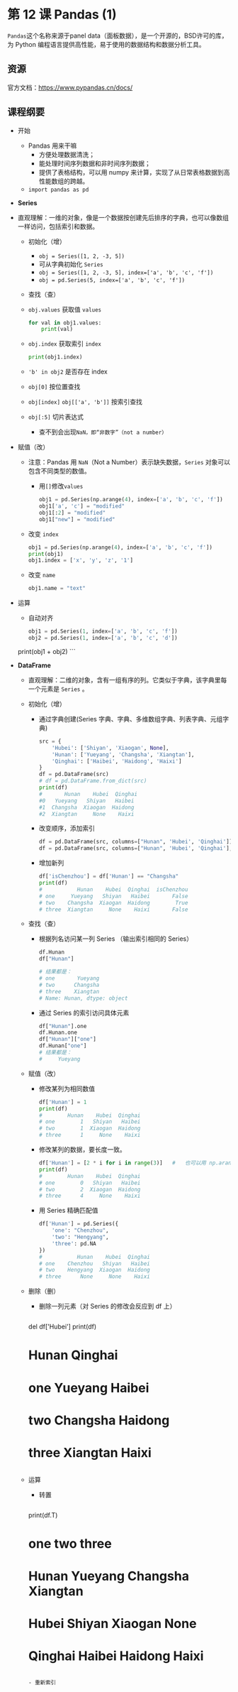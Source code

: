 # 第 12 课 Pandas (1)

`Pandas`这个名称来源于panel data（面板数据），是一个开源的，BSD许可的库，为 Python 编程语言提供高性能，易于使用的数据结构和数据分析工具。

## 资源

官方文档：https://www.pypandas.cn/docs/

## 课程纲要

- 开始
  - Pandas 用来干嘛
    - 方便处理数据清洗；
    - 能处理时间序列数据和非时间序列数据；
    - 提供了表格结构，可以用 numpy 来计算，实现了从日常表格数据到高性能数组的跨越。
  - `import pandas as pd`
  
- **Series**
  
- 直观理解：一维的对象，像是一个数据按创建先后排序的字典，也可以像数组一样访问，包括索引和数据。
  
  - 初始化（增）
    - `obj = Series([1, 2, -3, 5])`
    - 可从字典初始化 `Series`     
    - `obj = Series([1, 2, -3, 5], index=['a', 'b', 'c', 'f'])`
    - `obj = pd.Series(5, index=['a', 'b', 'c', 'f'])`
    
  - 查找（查）
  - `obj.values` 获取值 `values`
  
      ```python
      for val in obj1.values:
          print(val)
    ```
  
  - `obj.index` 获取索引 `index`
  
      ```python
      print(obj1.index)
    ```
  
  - `'b' in obj2` 是否存在 index
  
  - `obj[0]` 按位置查找
  
  - `obj[index]`  `obj[['a', 'b']]` 按索引查找
  
  - `obj[:5]` 切片表达式
  
    - 查不到会出现`NaN，即“非数字”（not a number）`
  
- 赋值（改）
  
  - 注意：Pandas 用 `NaN`（Not a Number）表示缺失数据，`Series` 对象可以包含不同类型的数值。
  
    - 用`[]`修改`values`
  
      ```python
      obj1 = pd.Series(np.arange(4), index=['a', 'b', 'c', 'f'])
      obj1['a', 'c'] = "modified"
      obj1[:2] = "modified"
      obj1["new"] = "modified"
      ```
    
  - 改变 `index`
    
      ```python
      obj1 = pd.Series(np.arange(4), index=['a', 'b', 'c', 'f'])
      print(obj1)
    obj1.index = ['x', 'y', 'z', '1']
    ```

  
  - 改变 `name`
    
      ```python
      obj1.name = "text"
	  ```
  
- 运算
  
    - 自动对齐
    
      ```python
      obj1 = pd.Series(1, index=['a', 'b', 'c', 'f'])
      obj2 = pd.Series(1, index=['a', 'b', 'c', 'd'])
    print(obj1 + obj2)
      ```
  
- **DataFrame**

  - 直观理解：二维的对象，含有一组有序的列。它类似于字典，该字典里每一个元素是 `Series` 。

  - 初始化（增）

    - 通过字典创建(Series 字典、字典、多维数组字典、列表字典、元组字典)

      ```python
      src = {
          'Hubei': ['Shiyan', 'Xiaogan', None],
          'Hunan': ['Yueyang', 'Changsha', 'Xiangtan'],
          'Qinghai': ['Haibei', 'Haidong', 'Haixi']
      }
      df = pd.DataFrame(src)
      # df = pd.DataFrame.from_dict(src)
      print(df)
      #       Hunan    Hubei  Qinghai
      #0   Yueyang   Shiyan   Haibei
      #1  Changsha  Xiaogan  Haidong
      #2  Xiangtan     None    Haixi
      
      ```

    - 改变顺序，添加索引

      ```python
      df = pd.DataFrame(src, columns=["Hunan", 'Hubei', 'Qinghai'])
      df = pd.DataFrame(src, columns=["Hunan", 'Hubei', 'Qinghai'], index=['one', 'two', 'three'])
      ```

    - 增加新列

      ```python
      df['isChenzhou'] = df['Hunan'] == "Changsha"
      print(df)
      #           Hunan    Hubei  Qinghai  isChenzhou
      # one     Yueyang   Shiyan   Haibei       False
      # two    Changsha  Xiaogan  Haidong        True
      # three  Xiangtan     None    Haixi       False
      ```

  - 查找（查）

    - 根据列名访问某一列 Series （输出索引相同的 Series）

      ```python
      df.Hunan
      df["Hunan"]
      
      # 结果都是：
      # one       Yueyang
      # two      Changsha
      # three    Xiangtan
      # Name: Hunan, dtype: object
      ```

    - 通过 Series 的索引访问具体元素

      ```python
      df["Hunan"].one
      df.Hunan.one
      df["Hunan"]["one"]
      df.Hunan["one"]
      #	结果都是：
      # 	Yueyang
      ```

  - 赋值（改）

    - 修改某列为相同数值

      ```python
      df['Hunan'] = 1
      print(df)
      #        Hunan    Hubei  Qinghai
      # one        1   Shiyan   Haibei
      # two        1  Xiaogan  Haidong
      # three      1     None    Haixi
      ```

    - 修改某列的数据，要长度一致。

      ```python
      df['Hunan'] = [2 * i for i in range(3)]	#	也可以用 np.arange 等
      print(df)
      #        Hunan    Hubei  Qinghai
      # one        0   Shiyan   Haibei
      # two        2  Xiaogan  Haidong
      # three      4     None    Haixi
      ```

    - 用 Series 精确匹配值

      ```python
      df['Hunan'] = pd.Series({
          'one': "Chenzhou",
          'two': "Hengyang",
          'three': pd.NA
      })
      #           Hunan    Hubei  Qinghai
      # one    Chenzhou   Shiyan   Haibei
      # two    Hengyang  Xiaogan  Haidong
      # three      None     None    Haixi
      ```

  - 删除（删）

    - 删除一列元素（对 Series 的修改会反应到 df 上）

      ```python
    del df['Hubei']
      print(df)
      #           Hunan  Qinghai
      # one     Yueyang   Haibei
      # two    Changsha  Haidong
      # three  Xiangtan    Haixi
      ```
  
  - 运算

    - 转置

      ```python
    print(df.T)
      #              one       two     three
      # Hunan    Yueyang  Changsha  Xiangtan
      # Hubei     Shiyan   Xiaogan      None
      # Qinghai   Haibei   Haidong     Haixi
      ```
  
    - 重新索引